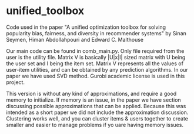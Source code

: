 # unified_toolbox
Code used in the paper "A unified optimization toolbox for solving popularity bias, fairness, and diversity in recommender systems" by Sinan Seymen, Himan Abdollahpouri and Edward C. Malthouse

Our main code can be found in comb_main.py. Only file required from the user is the utility file. Matrix V is basically |U|x|I| sized matrix with U being the user set and I being the item set. Matrix V represents all the values of user-item utilities, and can be obtained by any prediction algorithms. In our paper we have used SVD method. Gurobi academic license is used in this project.

This version is without any kind of approximations, and require a good memory to initialize. If memory is an issue, in the paper we have section discussing possible approximations that can be applied. Because this was intended as a short paper we did not include the approximation discussion. Clustering works well, and you can cluster items & users together to create smaller and easier to manage problems if yo uare having memory issues.


